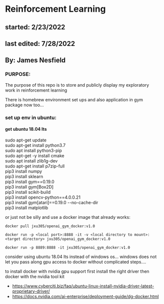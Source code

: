 # Reinforcement Learning

## started: 2/23/2022
## last edited: 7/28/2022

## By: James Nesfield

### PURPOSE: 
The purpose of this repo is to store and publicly display my exploratory work in reinforcement learning 

There is homebrew environment set ups and also application in gym package now too...

### set up env in ubuntu:<br>
#### get ubuntu 18.04 lts
sudo apt-get update<br>
sudo apt-get install python3.7<br>
sudo apt install python3-pip<br>
sudo apt-get -y install cmake<br>
sudo apt install zlib1g-dev<br>
sudo apt-get install p7zip-full<br>
pip3 install numpy<br>
pip3 install sklearn<br>
pip3 install gym==0.19.0<br>
pip3 install gym[Box2D]<br>
pip3 install scikit-build<br>
pip3 install opencv-python==4.0.0.21<br>
pip3 install gym[atari]==0.19.0 --no-cache-dir<br>
pip3 install matplotlib<br>

or just not be silly and use a docker image that already works:<br>
```
docker pull jxu305/openai_gym_docker:v1.0 

docker run -p <local port>:8888 -it -v <local directory to mount>:<target directory> jxu305/openai_gym_docker:v1.0

docker run -p 8889:8888 -it jxu305/openai_gym_docker:v1.0
```

consider using ubuntu 18.04 lts instead of windows os... windows does not let you pass along gpu access to docker without complicated steps....

to install docker with nvidia gpu support first install the right driver then docker with the nvidia tool kit
- https://www.cyberciti.biz/faq/ubuntu-linux-install-nvidia-driver-latest-proprietary-driver/
- https://docs.nvidia.com/ai-enterprise/deployment-guide/dg-docker.html

